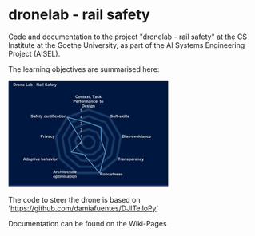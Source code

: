 # dronelab - rail safety
Code and documentation to the project "dronelab - rail safety" at the CS Institute at the Goethe University, as part of the AI Systems Engineering Project (AISEL).

The learning objectives are summarised here:

![AI Systems Engineering Learnign Matrix](https://github.com/ccc-frankfurt/dronelab/blob/f1f6b3fda8a25b2cc3870c4a9cf456e4ac5e7af3/pics/AILearningMatrix.jpg?raw=true)


The code to steer the drone is based on 'https://github.com/damiafuentes/DJITelloPy'


Documentation can be found on the Wiki-Pages
